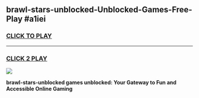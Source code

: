 
## brawl-stars-unblocked-Unblocked-Games-Free-Play #a1iei
<h3>
<a href="https://us.freeplayer.one?title=brawl-stars-unblocked&ref=9M">CLICK TO PLAY</a></h3>
<hr>

<h3>
<a href="https://us.freeplayer.one?title=brawl-stars-unblocked&ref=9M">CLICK 2 PLAY</a>
  
</h3>

<a href="https://us.freeplayer.one?title=brawl-stars-unblocked&ref=9M"><img src="https://clearcache.store/games.png"></a>


**brawl-stars-unblocked games unblocked: Your Gateway to Fun and Accessible Online Gaming**
